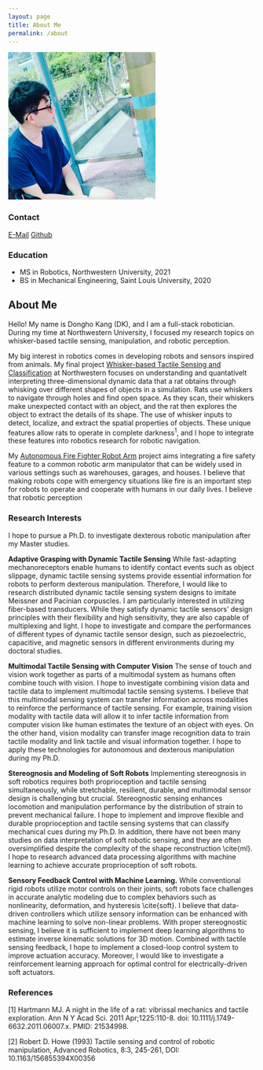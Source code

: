 ```yaml
---
layout: page
title: About Me
permalink: /about
---
```


<div class="post-flex-display">
    <img src="/img/dkprofile.jpg" width="300" alt="dkprofile">
</div>

### Contact

[E-Mail](mailto:dhk6869@gmail.com)
[Github](https://github.com/dokkev)

### Education

- MS in Robotics, Northwestern University, 2021
- BS in Mechanical Engineering, Saint Louis University, 2020

## About Me

Hello! My name is Dongho Kang (DK), and I am a full-stack robotician.
During my time at Northwestern University, I focused my research topics on whisker-based tactile sensing, manipulation, and robotic perception.

My big interest in robotics comes in developing robots and sensors inspired from animals. My final project [Whisker-based Tactile Sensing and Classification](https://dokkev.github.io/Whisker/) at Northwestern focuses on understanding and quantativelt interpreting three-dimensional dynamic data that a rat obtains through whisking over different shapes of objects in a simulation. Rats use whiskers to navigate through holes and find open space. As they scan, their whiskers make unexpected contact with an object, and the rat then explores the object to extract the details of its shape. The use of whisker inputs to detect, localize, and extract the spatial properties of objects. These unique features allow rats to operate in complete darkness<sup>1</sup>, and I hope to integrate these features into robotics research for robotic navigation.

My [Autonomous Fire Fighter Robot Arm](https://dokkev.github.io/firefigther-robot/) project aims integrating a fire safety feature to a common robotic arm manipulator that can be widely used in various settings such as warehouses, garages, and houses. I believe that making robots cope with emergency situations like fire is an important step for robots to operate and cooperate with humans in our daily lives. I believe that robotic perception 

### Research Interests
I hope to pursue a Ph.D. to investigate dexterous robotic manipulation after my Master studies. 

<strong>Adaptive Grasping with Dynamic Tactile Sensing</strong>
While fast-adapting mechanoreceptors enable humans to identify contact events such as object slippage, dynamic tactile sensing systems provide essential information for robots to perform dexterous manipulation. Therefore, I would like to research distributed dynamic tactile sensing system designs to imitate Meissner and Pacinian corpuscles. I am particularly interested in utilizing fiber-based transducers. While they satisfy dynamic tactile sensors’ design principles with their flexibility and high sensitivity, they are also capable of multiplexing and light. I hope to investigate and compare the performances of different types of dynamic tactile sensor design, such as piezoelectric, capacitive, and magnetic sensors in different environments during my doctoral studies.

<strong>Multimodal Tactile Sensing with Computer Vision</strong>
The sense of touch and vision work together as parts of a multimodal system as humans often combine touch with vision. I hope to investigate combining vision data and tactile data to implement multimodal tactile sensing systems. I believe that this multimodal sensing system can transfer information across modalities to reinforce the performance of tactile sensing. For example, training vision modality with tactile data will allow it to infer tactile information from computer vision like human estimates the texture of an object with eyes. On the other hand, vision modality can transfer image recognition data to train tactile modality and link tactile and visual information together. I hope to apply these technologies for autonomous and dexterous manipulation during my Ph.D.

<strong>Stereognosis and Modeling of Soft Robots</strong>
Implementing stereognosis in soft robotics requires both proprioception and tactile sensing simultaneously, while stretchable, resilient, durable, and multimodal sensor design is challenging but crucial. Stereognostic sensing enhances locomotion and manipulation performance by the distribution of strain to prevent mechanical failure. I hope to implement and improve flexible and durable proprioception and tactile sensing systems that can classify mechanical cues during my Ph.D. In addition, there have not been many studies on data interpretation of soft robotic sensing, and they are often oversimplified despite the complexity of the shape reconstruction \cite{ml}. I hope to research advanced data processing algorithms with machine learning to achieve accurate proprioception of soft robots. 

<strong>Sensory Feedback Control with Machine Learning.</strong>
While conventional rigid robots utilize motor controls on their joints, soft robots face challenges in accurate analytic modeling due to complex behaviors such as nonlinearity, deformation, and hysteresis \cite{soft}. I believe that data-driven controllers which utilize sensory information can be enhanced with machine learning to solve non-linear problems. With proper stereognostic sensing, I believe it is sufficient to implement deep learning algorithms to estimate inverse kinematic solutions for 3D motion. Combined with tactile sensing feedback, I hope to implement a closed-loop control system to improve actuation accuracy. Moreover, I would like to investigate a reinforcement learning approach for optimal control for electrically-driven soft actuators.  



### References

[1] Hartmann MJ. A night in the life of a rat: vibrissal mechanics and tactile exploration. Ann N Y Acad Sci. 2011 Apr;1225:110-8. doi: 10.1111/j.1749-6632.2011.06007.x. PMID: 21534998.

[2] Robert D. Howe (1993) Tactile sensing and control of robotic manipulation,
Advanced Robotics, 8:3, 245-261, DOI: 10.1163/156855394X00356